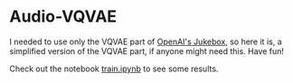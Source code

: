 # Audio-VQVAE

I needed to use only the VQVAE part of [OpenAI's Jukebox](https://github.com/openai/jukebox), so here it is, a simplified version of the VQVAE part, if anyone might need this. Have fun!

Check out the notebook [train.ipynb](https://github.com/ilaiw/Audio-VQVAE/blob/main/train.ipynb) to see some results.
